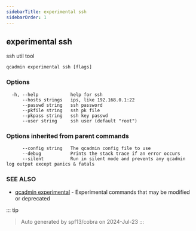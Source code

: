 ```yaml
---
sidebarTitle: experimental ssh
sidebarOrder: 1
---
```


## experimental ssh

ssh util tool

```
qcadmin experimental ssh [flags]
```

### Options

```
  -h, --help            help for ssh
      --hosts strings   ips, like 192.168.0.1:22
      --passwd string   ssh password
      --pkfile string   ssh pk file
      --pkpass string   ssh key passwd
      --user string     ssh user (default "root")
```

### Options inherited from parent commands

```
      --config string   The qcadmin config file to use
      --debug           Prints the stack trace if an error occurs
      --silent          Run in silent mode and prevents any qcadmin log output except panics & fatals
```

### SEE ALSO

* [qcadmin experimental](experimental.md)	 - Experimental commands that may be modified or deprecated

::: tip
>Auto generated by spf13/cobra on 2024-Jul-23
:::